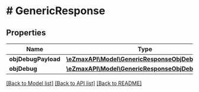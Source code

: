 # # GenericResponse

## Properties

Name | Type | Description | Notes
------------ | ------------- | ------------- | -------------
**objDebugPayload** | [**\eZmaxAPI\Model\GenericResponseObjDebugPayload**](GenericResponseObjDebugPayload.md) |  | [optional] 
**objDebug** | [**\eZmaxAPI\Model\GenericResponseObjDebug**](GenericResponseObjDebug.md) |  | [optional] 

[[Back to Model list]](../../README.md#documentation-for-models) [[Back to API list]](../../README.md#documentation-for-api-endpoints) [[Back to README]](../../README.md)


